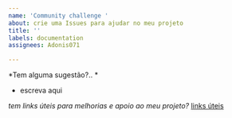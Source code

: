 ```yaml
---
name: 'Community challenge '
about: crie uma Issues para ajudar no meu projeto
title: ''
labels: documentation
assignees: Adonis071

---
```


*Tem alguma sugestão?.. *
- escreva aqui

*tem links úteis para melhorias e apoio ao meu projeto?*
[links úteis](aqui)
